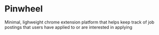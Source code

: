 # Pinwheel

Minimal, lighweight chrome extension platform that helps keep track of job postings that users have applied to or are interested in applying
